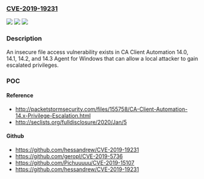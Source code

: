 ### [CVE-2019-19231](https://cve.mitre.org/cgi-bin/cvename.cgi?name=CVE-2019-19231)
![](https://img.shields.io/static/v1?label=Product&message=CA%20Client%20Automation&color=blue)
![](https://img.shields.io/static/v1?label=Version&message=14%3D%2014.0%20&color=brighgreen)
![](https://img.shields.io/static/v1?label=Vulnerability&message=CWE-65&color=brighgreen)

### Description

An insecure file access vulnerability exists in CA Client Automation 14.0, 14.1, 14.2, and 14.3 Agent for Windows that can allow a local attacker to gain escalated privileges.

### POC

#### Reference
- http://packetstormsecurity.com/files/155758/CA-Client-Automation-14.x-Privilege-Escalation.html
- http://seclists.org/fulldisclosure/2020/Jan/5

#### Github
- https://github.com/hessandrew/CVE-2019-19231
- https://github.com/geropl/CVE-2019-5736
- https://github.com/Pichuuuuu/CVE-2019-15107
- https://github.com/hessandrew/CVE-2019-19231

